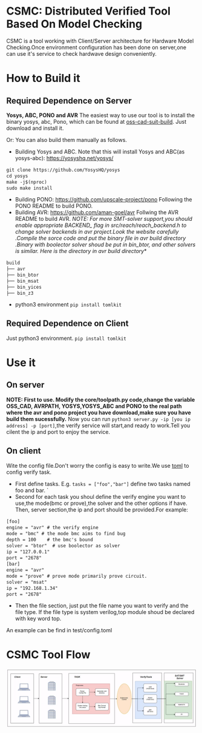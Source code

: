 #  CSMC: Distributed Verified Tool Based On Model Checking
CSMC is a tool working with Client/Server architecture for Hardware Model Checking.Once environment configuration has been done on server,one can use it's service to check hardwave design conveniently.
# How  to Build it
## Required Dependence on Server
**Yosys, ABC, PONO and AVR**
The easiest way to use our tool is to install the binary yosys, abc, Pono, which can be found at [oss-cad-suit-build](https://github.com/YosysHQ/oss-cad-suite-build). Just download and install it.

Or:
You can also build them manually as follows.
-  Building Yosys and  ABC. Note that this will install Yosys and ABC(as yosys-abc):
<https://yosyshq.net/yosys/>
```
git clone https://github.com/YosysHQ/yosys
cd yosys
make -j$(nproc)
sudo make install
```
- Building PONO:
<https://github.com/upscale-project/pono>
Following the PONO README to build PONO.
- Building AVR:
<https://github.com/aman-goel/avr>
Follwing the AVR README to build AVR. 
**NOTE: For more SMT-solver support,you should enable appropriate BACKEND_* flag in src/reach/reach_backend.h to change solver backends in avr project.Look the website carefully .Compile the sorce code and put the binary file in avr build directory .Binary with boolector solver shoud be put in bin_btor, and other solvers is similar. Here is the directory  in avr build directory**
```
build
├── avr
├── bin_btor
├── bin_msat
├── bin_yices
├── bin_z3
```
- python3 environment
`pip install tomlkit`
## Required Dependence on Client
Just python3 environment.
`pip install tomlkit`
# Use it
## On server
 **NOTE: First to use. Modify the core/toolpath.py code,change the variable OSS_CAD, AVRPATH, YOSYS,YOSYS_ABC and PONO to the real path where the avr and pono project you have download,make sure you have build them sucessfully.**
Now you can run `python3 server.py -ip [you ip address] -p [port]`,the verify service will start,and ready to work.Tell you cilent the ip and port to enjoy the service.
## On client
Wite the config file.Don't worry the config is easy to write.We use [toml](https://toml.io/en/) to config verify task.
- First define tasks. E.g. `tasks = ["foo","bar"]` define two tasks named foo and bar. `
- Second for each task you shoul define the verify engine you want to use,the mode(bmc or prove),the solver and the other options if have. Then, server section,the ip and port should be provided.For example:
```
[foo]
engine = "avr" # the verify engine
mode = "bmc" # the mode bmc aims to find bug
depth = 100    # the bmc's bound
solver = "btor"  # use boolector as solver
ip = "127.0.0.1"
port = "2678"
[bar]
engine = "avr"
mode = "prove" # prove mode primarily prove circuit.
solver = "msat"
ip = "192.168.1.34"
port = "2678"
```
- Then the file section, just put the file name you want to verify and the file type. If the file type is system verilog,top module shoud be declared with key word top.

An example can be find in test/config.toml
# CSMC Tool Flow
![CSMC](img/CSMC-Flow.png "CSMC")
